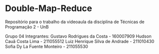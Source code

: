 # Double-Map-Reduce
Repositório para o trabalho da videoaula da disciplina de Técnicas de Programação 2 - UnB

Grupo 04
Integrantes:
Gustavo Rodrigues da Costa - 160007909
Hudson Cauã Costa Lima - 211055512
Luiz Henrique Silva de Andrade - 211010430
Sofia Dy La Fuente Monteiro - 211055530
